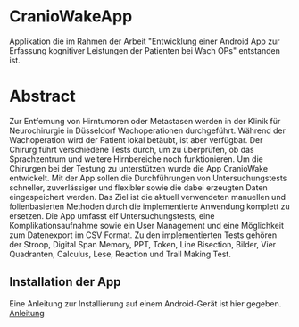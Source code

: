 # CranioWakeApp
Applikation die im Rahmen der Arbeit "Entwicklung einer Android App zur Erfassung kognitiver Leistungen der Patienten bei Wach OPs" entstanden ist.

# Abstract 
Zur Entfernung von Hirntumoren oder Metastasen werden in der Klinik für Neurochirurgie in Düsseldorf Wachoperationen durchgeführt. Während der Wachoperation wird der Patient lokal betäubt, ist aber verfügbar. Der Chirurg führt verschiedene Tests durch, um zu überprüfen, ob das Sprachzentrum und weitere Hirnbereiche noch funktionieren. Um die Chirurgen bei der Testung zu unterstützen wurde die App CranioWake entwickelt. Mit der App sollen die Durchführungen von Untersuchungstests schneller, zuverlässiger und flexibler sowie die dabei erzeugten Daten eingespeichert werden. Das Ziel ist die aktuell verwendeten manuellen und folienbasierten Methoden durch die implementierte Anwendung komplett zu ersetzen. Die App umfasst elf Untersuchungstests, eine Komplikationsaufnahme sowie ein User Management und eine Möglichkeit zum Datenexport im CSV Format. Zu den implementierten Tests gehören der Stroop, Digital Span Memory, PPT, Token, Line Bisection, Bilder, Vier Quadranten, Calculus, Lese, Reaction und Trail Making Test.

## Installation der App
Eine Anleitung zur Installierung auf einem Android-Gerät ist hier gegeben.
[Anleitung](https://mobilsicher.de/ratgeber/apps-aus-apk-datei-installieren-android-2)
